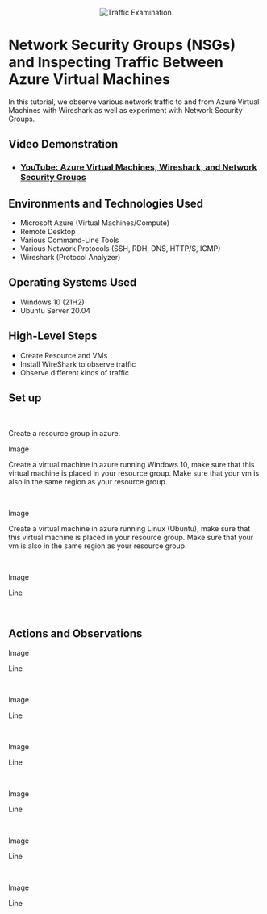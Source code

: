 <p align="center">
<img src="https://i.imgur.com/Ua7udoS.png" alt="Traffic Examination"/>
</p>

<h1>Network Security Groups (NSGs) and Inspecting Traffic Between Azure Virtual Machines</h1>
In this tutorial, we observe various network traffic to and from Azure Virtual Machines with Wireshark as well as experiment with Network Security Groups. <br />


<h2>Video Demonstration</h2>

- ### [YouTube: Azure Virtual Machines, Wireshark, and Network Security Groups](https://www.youtube.com)

<h2>Environments and Technologies Used</h2>

- Microsoft Azure (Virtual Machines/Compute)
- Remote Desktop
- Various Command-Line Tools
- Various Network Protocols (SSH, RDH, DNS, HTTP/S, ICMP)
- Wireshark (Protocol Analyzer)

<h2>Operating Systems Used </h2>

- Windows 10 (21H2)
- Ubuntu Server 20.04

<h2>High-Level Steps</h2>

- Create Resource and VMs
- Install WireShark to observe traffic
- Observe different kinds of traffic

<h2>Set up</h2>


  
</p>
<br />

Create a resource group in azure.

<p>
Image
  
</p>
<p>

Create a virtual machine in azure running Windows 10, make sure that this virtual machine is placed in your resource group. Make sure that your vm is also in the same region as your resource group.
  
</p>
<br />

<p>
Image
  
</p>
<p>

Create a virtual machine in azure running Linux (Ubuntu), make sure that this virtual machine is placed in your resource group. Make sure that your vm is also in the same region as your resource group.
  
</p>
<br />

<p>
Image
  
</p>
<p>
Line
  
</p>
<br />

<h2>Actions and Observations</h2>

<p>
Image
  
</p>
<p>
Line
  
</p>
<br />

<p>
Image
  
</p>
<p>
Line
  
</p>
<br />

<p>
Image
  
</p>
<p>
Line
  
</p>
<br />

<p>
Image
  
</p>
<p>
Line
  
</p>
<br />

<p>
Image
  
</p>
<p>
Line
  
</p>
<br />

<p>
Image
  
</p>
<p>
Line
  
</p>
<br />
